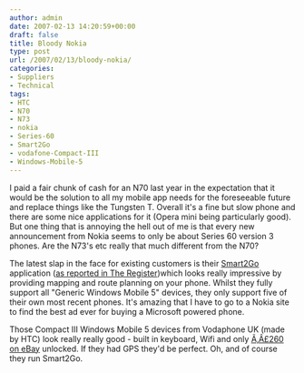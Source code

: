 ```yaml
---
author: admin
date: 2007-02-13 14:20:59+00:00
draft: false
title: Bloody Nokia
type: post
url: /2007/02/13/bloody-nokia/
categories:
- Suppliers
- Technical
tags:
- HTC
- N70
- N73
- nokia
- Series-60
- Smart2Go
- vodafone-Compact-III
- Windows-Mobile-5
---
```


I paid a fair chunk of cash for an N70 last year in the expectation that it would be the solution to all my mobile app needs for the foreseeable future and replace things like the Tungsten T. Overall it's a fine but slow phone and there are some nice applications for it (Opera mini being particularly good). But one thing that is annoying the hell out of me is that every new announcement from Nokia seems to only be about Series 60 version 3 phones. Are the N73's etc really that much different from the N70?

The latest slap in the face for existing customers is their [Smart2Go](http://www.smart2go.com) application ([as reported in The Register](http://www.reghardware.co.uk/2007/02/13/nokia_smart2go_shows/))which looks really impressive by providing mapping and route planning on your phone. Whilst they fully support all "Generic Windows Mobile 5" devices, they only support five of their own most recent phones. It's amazing that I have to go to a Nokia site to find the best ad ever for buying a Microsoft powered phone. 

Those Compact III Windows Mobile 5 devices from Vodaphone UK (made by HTC) look really really good - built in keyboard, Wifi and only [Ã‚Â£260 on eBay](http://cgi.ebay.ie/Vodafone-VPA-compact-III-v1605-bluetooth-WiFi-phone_W0QQitemZ230085703263QQihZ013QQcategoryZ38331QQrdZ1QQcmdZViewItem) unlocked. If they had GPS they'd be perfect. Oh, and of course they run Smart2Go.
